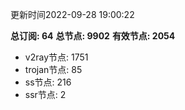 更新时间2022-09-28 19:00:22

**总订阅: 64**
**总节点: 9902**
**有效节点: 2054**
- v2ray节点: 1751
- trojan节点: 85
- ss节点: 216
- ssr节点: 2
